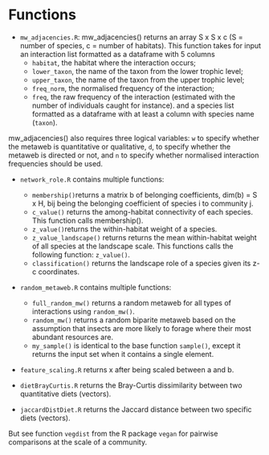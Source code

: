 # Functions

* `mw_adjacencies.R`:
mw_adjacencies() returns an array S x S x c (S = number of species, c = number of habitats).
This function takes for input an interaction list formatted as a dataframe with 5 columns
	- `habitat`, the habitat where the interaction occurs;
	- `lower_taxon`, the name of the taxon from the lower trophic level;
	- `upper_taxon`, the name of the taxon from the upper trophic level;
	- `freq_norm`, the normalised frequency of the interaction;
	- `freq`, the raw frequency of the interaction (estimated with the number of individuals caught for instance).
and a species list formatted as a dataframe with at least a column with species name (`taxon`).

mw_adjacencies() also requires three logical variables: `w` to specify whether the metaweb is quantitative or qualitative, `d`, to specify whether the metaweb is directed or not, and `n` to specify whether normalised interaction frequencies should be used.

* `network_role.R` contains multiple functions:
	- `membership()`returns a matrix b of belonging coefficients, dim(b) = S x H, bij being the belonging coefficient of species i to community j.
	- `c_value()` returns the among-habitat connectivity of each species. This function calls membership().
	- `z_value()`returns the within-habitat weight of a species.
	- `z_value_landscape()` returns returns the mean within-habitat weight of all species at the landscape scale. This functions calls the following function: `z_value()`.
	- `classification()` returns the landscape role of a species given its z-c coordinates.

* `random_metaweb.R` contains multiple functions:
	- `full_random_mw()` returns a random metaweb for all types of interactions using `random_mw()`.
	- `random_mw()` returns a random biparite metaweb based on the assumption that insects are more likely to forage where their most abundant resources are.
	- `my_sample()` is identical to the base function `sample()`, except it returns the input set when it contains a single element.

* `feature_scaling.R` returns x after being scaled between a and b.

* `dietBrayCurtis.R` returns the Bray-Curtis dissimilarity between two quantitative diets (vectors).
* `jaccardDistDiet.R` returns the Jaccard distance between two specific diets (vectors).

But see function `vegdist` from the R package `vegan` for pairwise comparisons at the scale of a community.

